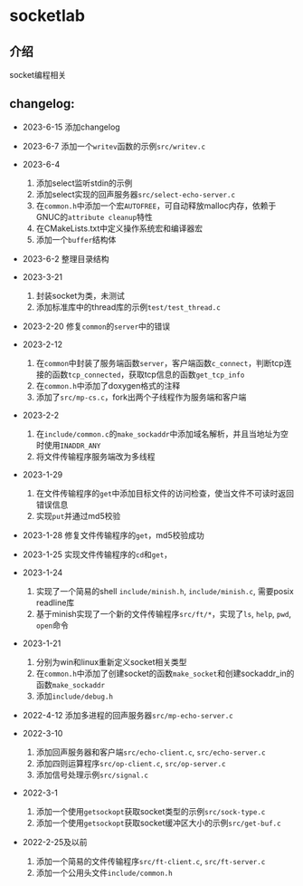 # socketlab

## 介绍

socket编程相关

## changelog:

* 2023-6-15
    添加changelog

* 2023-6-7
    添加一个`writev`函数的示例`src/writev.c`

* 2023-6-4
    1. 添加select监听stdin的示例
    2. 添加select实现的回声服务器`src/select-echo-server.c`
    3. 在`common.h`中添加一个宏`AUTOFREE`，可自动释放malloc内存，依赖于GNUC的`attribute cleanup`特性
    4. 在CMakeLists.txt中定义操作系统宏和编译器宏
    5. 添加一个`buffer`结构体

* 2023-6-2
    整理目录结构

* 2023-3-21
    1. 封装socket为类，未测试
    2. 添加标准库中的thread库的示例`test/test_thread.c`

* 2023-2-20
    修复`common`的`server`中的错误

* 2023-2-12
    1. 在`common`中封装了服务端函数`server`，客户端函数`c_connect`，判断tcp连接的函数`tcp_connected`，获取tcp信息的函数`get_tcp_info`
    2. 在`common.h`中添加了doxygen格式的注释
    3. 添加了`src/mp-cs.c`，fork出两个子线程作为服务端和客户端

* 2023-2-2
    1. 在`include/common.c`的`make_sockaddr`中添加域名解析，并且当地址为空时使用`INADDR_ANY`
    2. 将文件传输程序服务端改为多线程

* 2023-1-29
    1. 在文件传输程序的`get`中添加目标文件的访问检查，使当文件不可读时返回错误信息
    2. 实现`put`并通过md5校验

* 2023-1-28
    修复文件传输程序的`get`，md5校验成功

* 2023-1-25
    实现文件传输程序的`cd`和`get`，

* 2023-1-24
    1. 实现了一个简易的shell `include/minish.h`, `include/minish.c`, 需要posix readline库
    2. 基于minish实现了一个新的文件传输程序`src/ft/*`，实现了`ls`, `help`, `pwd`, `open`命令

* 2023-1-21
    1. 分别为win和linux重新定义socket相关类型
    2. 在`common.h`中添加了创建socket的函数`make_socket`和创建sockaddr_in的函数`make_sockaddr`
    3. 添加`include/debug.h`

* 2022-4-12
    添加多进程的回声服务器`src/mp-echo-server.c`

* 2022-3-10
    1. 添加回声服务器和客户端`src/echo-client.c`, `src/echo-server.c`
    2. 添加四则运算程序`src/op-client.c`, `src/op-server.c`
    3. 添加信号处理示例`src/signal.c`

* 2022-3-1 
    1. 添加一个使用`getsockopt`获取socket类型的示例`src/sock-type.c`
    2. 添加一个使用`getsockopt`获取socket缓冲区大小的示例`src/get-buf.c`

* 2022-2-25及以前 
    1. 添加一个简易的文件传输程序`src/ft-client.c`, `src/ft-server.c`
    2. 添加一个公用头文件`include/common.h`
